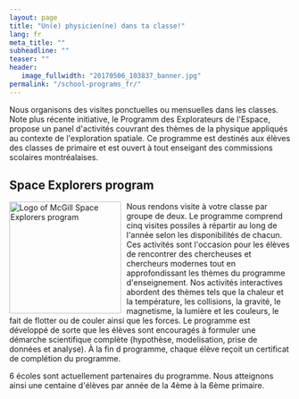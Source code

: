 ```yaml
---
layout: page
title: "Un(e) physicien(ne) dans ta classe!"
lang: fr
meta_title: ""
subheadline: ""
teaser: ""
header:
   image_fullwidth: "20170506_103837_banner.jpg"
permalink: "/school-programs_fr/"
---
```


Nous organisons des visites ponctuelles ou mensuelles dans les classes. Note plus récente initiative, le Programm des Explorateurs de l'Espace, propose un panel d'activités couvrant des thèmes de la physique appliqués au contexte de l'exploration spatiale. Ce programme est destinés aux élèves des classes de primaire et est ouvert à tout enseigant des commissions scolaires montréalaises.

## Space Explorers program
<img src="{{ site.urlimg }}SpaceExplorersLogo.png" alt="Logo of McGill Space Explorers program" style="height:200px; float:left; padding-right:10px;">

Nous rendons visite à votre classe par groupe de deux. Le programme comprend cinq visites possiles à répartir au long de l'année selon les disponibilités de chacun. Ces activités sont l'occasion pour les élèves de rencontrer des chercheuses et chercheurs modernes tout en approfondissant les thèmes du programme d'enseignement. Nos activités interactives abordent des thèmes tels que la chaleur et la température, les collisions, la gravité, le magnetisme, la lumière et les couleurs, le fait de flotter ou de couler ainsi que les forces. Le programme est développé de sorte que les élèves sont encouragés à formuler une démarche scientifique complète (hypothèse, modelisation, prise de données et analyse). À la fin d programme, chaque élève reçoit un certificat de complétion du programme.

6 écoles sont actuellement partenaires du programme. Nous atteignons ainsi une centaine d'élèves par année de la 4ème à la 6ème primaire.


